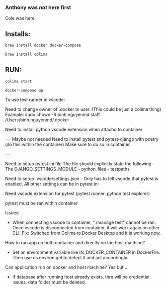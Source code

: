 ### Anthony was *not* here first
Cole was here

## Installs:
```sh
brew install docker docker-compose
```

```sh
brew install colima
```

## RUN:
```sh
colima start
```

```sh
docker-compose up
```

To use test runner in vscode:

Need to change owner of .docker to user. (This could be just a colima thing)
    Example: sudo chown -R binh.nguyenmd:staff /Users/binh.nguyenmd/.docker

Need to install python vscode extension when attachd to container

== Maybe not needed
Need to install pytest and pytest-django with poetry (do this within the container)
    Make sure to do so in container 

==

Need to setup pytest.ini file
    The file should explicitly state the following
    - The DJANGO_SETTINGS_MODULE
    - python_files
    - testpaths

Need to setup .vscode/settings.json 
    - Only has to tell vscode that pytest is enabled. All other settings can be in pytest.ini
    
Need vscode extension for pytest (pytest runner, python test explorer)

pytest must be ran within container

Issues:
- When connecting vscode to container, "./manage test" cannot be ran. Once vscode is disconnected from container, it will work again on other CLI. 
    Fix: Switched from Colima to Docker Desktop and it is working now. 


How to run app on both container and directly on the host machine?
- Set an environment variable like IN_DOCKER_CONTAINER in DockerFile. Then use os.environ.get to detect it and act accordingly.  

Can application run on docker and host machine? Yes but...
- If database after running host already exists, thre will be credential issues. data folder must be deleted. 



